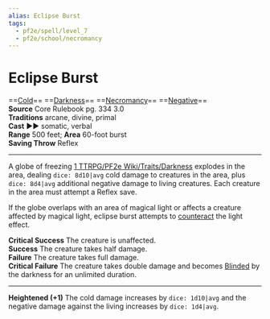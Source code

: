```yaml
---
alias: Eclipse Burst 
tags:
  - pf2e/spell/level_7
  - pf2e/school/necromancy
---
```


# Eclipse Burst

==[Cold](Cold.md)== ==[Darkness](1%20TTRPG/PF2e%20Wiki/Traits/Darkness)== ==[Necromancy](Necromancy.md)== ==[Negative](Negative.md)==  
__Source__ Core Rulebook pg. 334 3.0  
**Traditions** arcane, divine, primal  
**Cast** ►► somatic, verbal  
**Range** 500 feet; **Area** 60-foot burst  
**Saving Throw** Reflex

---

A globe of freezing [1 TTRPG/PF2e Wiki/Traits/Darkness](1%20TTRPG/PF2e%20Wiki/Traits/Darkness) explodes in the area, dealing `dice: 8d10|avg` cold damage to creatures in the area, plus `dice: 8d4|avg` additional negative damage to living creatures. Each creature in the area must attempt a Reflex save.

If the globe overlaps with an area of magical light or affects a creature affected by magical light, eclipse burst attempts to [counteract](Counteracting.md) the light effect.

**Critical Success** The creature is unaffected.  
**Success** The creature takes half damage.  
**Failure** The creature takes full damage.  
**Critical Failure** The creature takes double damage and becomes [Blinded](Blinded.md) by the darkness for an unlimited duration.

<hr>

**Heightened (+1)** The cold damage increases by `dice: 1d10|avg` and the negative damage against the living increases by `dice: 1d4|avg`.

